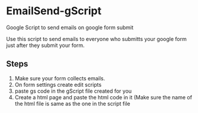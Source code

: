 # EmailSend-gScript
Google Script to send emails on google form submit

Use this script to send emails to everyone who submitts your google form just after they submit your form.

## Steps
1. Make sure your form collects emails.
2. On form settings create edit scripts
3. paste gs code in the gScript file created for you
4. Create a html page and paste the html code in it (Make sure the name of the html file is same as the one in the script file
